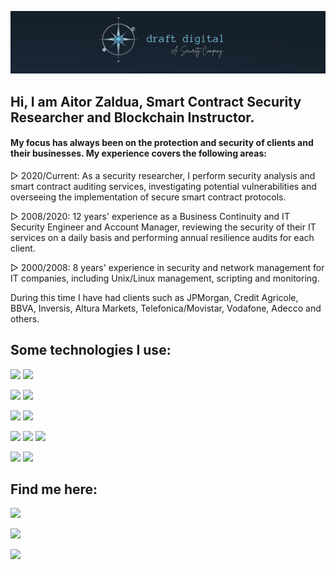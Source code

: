![image](https://github.com/aitorzaldua/aitorzaldua/blob/main/bannerGit.png)

## Hi, I am Aitor Zaldua, Smart Contract Security Researcher and Blockchain Instructor.

#### My focus has always been on the protection and security of clients and their businesses. My experience covers the following areas:

▻ 2020/Current: As a security researcher, I perform security analysis and smart contract auditing services, investigating potential vulnerabilities and overseeing the implementation of secure smart contract protocols. 

▻ 2008/2020: 12 years' experience as a Business Continuity and IT Security Engineer and Account Manager, reviewing the security of their IT services on a daily basis and performing annual resilience audits for each client.

▻ 2000/2008: 8 years' experience in security and network management for IT companies, including Unix/Linux management, scripting and monitoring.

During this time I have had clients such as JPMorgan, Credit Agricole, BBVA, Inversis, Altura Markets, Telefonica/Movistar, Vodafone, Adecco and others.


## Some technologies I use:

![](https://badgen.net/badge/Framework/Hardhat/red?) ![](https://badgen.net/badge/Framework/Foundry/red?) 

![](https://badgen.net/badge/Product/OpenZeppelin/purple?) ![](https://badgen.net/badge/Product/Chainlink/purple?)

![](https://badgen.net/badge/Language/Solidity/yellow?) ![](https://badgen.net/badge/Language/JavaSCript/yellow?)

![](https://badgen.net/badge/Network/Ethereum/blue?) ![](https://badgen.net/badge/Network/Polygon/blue?) ![](https://badgen.net/badge/Network/BNBchain/blue?) 

![](https://badgen.net/badge/SDK/Moralis/green?) ![](https://badgen.net/badge/SDK/Alchemy/green?)


## Find me here:

[![](https://img.shields.io/badge/LinkedIn-0077B5?style=for-the-badge&logo=linkedin&logoColor=white)](https://www.linkedin.com/in/aitor-zaldua/) 

[![](https://img.shields.io/badge/Twitter-1DA1F2?style=for-the-badge&logo=twitter&logoColor=white)](https://twitter.com/azdraft_) 

[![](https://img.shields.io/badge/Medium-12100E?style=for-the-badge&logo=medium&logoColor=white)](https://aitorzaldua.medium.com/)


